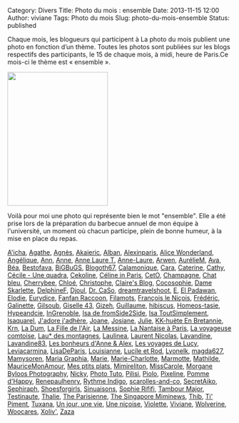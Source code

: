 Category: Divers
Title: Photo du mois : ensemble
Date: 2013-11-15 12:00
Author: viviane
Tags: Photo du mois
Slug: photo-du-mois-ensemble
Status: published

Chaque mois, les blogueurs qui participent à La photo du mois publient une photo en fonction d’un thème. Toutes les photos sont publiées sur les blogs respectifs des participants, le 15 de chaque mois, à midi, heure de Paris.Ce mois-ci le thème est « ensemble ».

<a href="http://www.viviane-voyages.com/wp-content/uploads/2013/11/2013-07-09-12.05.00.jpg"><img class="aligncenter size-medium wp-image-2828" title="Photo du mois, ensemble" src="http://www.viviane-voyages.com/wp-content/uploads/2013/11/2013-07-09-12.05.00-e1384403789576-225x300.jpg" alt="" width="225" height="300" /></a>

Voilà pour moi une photo qui représente bien le mot "ensemble". Elle a été prise lors de la préparation du barbecue annuel de mon équipe à l'université, un moment où chacun participe, plein de bonne humeur, à la mise en place du repas.

<a href="http://leblogdekat.com" target="_blank">A'icha</a>, <a href="http://legrandbazardagathe.blogspot.fr/" target="_blank">Agathe</a>, <a href="http://2mainsetkelkesriens.blogspot.ca" target="_blank">Agnès</a>, <a href="http://akai-inthesky.blogspot.com" target="_blank">Akaieric</a>, <a href="http://cocovin.net/" target="_blank">Alban</a>, <a href="http://blogs.paris.fr/unitedstatesofparis" target="_blank">Alexinparis</a>, <a href="http://wonderlandalice.wordpress.com/" target="_blank">Alice Wonderland</a>, <a href="http://chroniqueduncongeparental.wordpress.com/category/la-photo-du-mois/" target="_blank">Angélique</a>, <a href="http://anola-lemag.fr/" target="_blank">Ann</a>, <a href="http://anne-tranche-de-vie.over-blog.com/categorie-11390539.html" target="_blank">Anne</a>, <a href="http://www.annelauret.com/search/label/La%20photo%20du%20mois" target="_blank">Anne Laure T</a>, <a href="http://ma.grossesse.over-blog.fr/" target="_blank">Anne-Laure</a>, <a href="http://www.chiffonsandco.fr" target="_blank">Arwen</a>, <a href="http://www.aureliemenard.com/" target="_blank">AurélieM</a>, <a href="http://monbeaumanoir.wordpress.com/" target="_blank">Ava</a>, <a href="http://tigreblanc.over-blog.fr/" target="_blank">Béa</a>, <a href="http://sublime-essence.over-blog.com" target="_blank">Bestofava</a>, <a href="http://toxiq.canalblog.com" target="_blank">BiGBuGS</a>, <a href="http://blogoth67.wordpress.com" target="_blank">Blogoth67</a>, <a href="http://calamonique.com/" target="_blank">Calamonique</a>, <a href="http://c-est-reparti.blogspot.com/" target="_blank">Cara</a>, <a href="http://catdeschamps.blogspot.fr/" target="_blank">Caterine</a>, <a href="http://citrouilleetbouledeneige.com" target="_blank">Cathy</a>, <a href="http://www.quadraetcie.fr/1/index.php?q=galerie%2Fla-photo-du-mois" target="_blank">Cécile - Une quadra</a>, <a href="http://www.cekoline.tumblr.com" target="_blank">Cekoline</a>, <a href="http://frenchiesinparis.over-blog.com" target="_blank">Céline in Paris</a>, <a href="http://cetomontreal.blogspot.ca/" target="_blank">CetO</a>, <a href="http://champagnefraise.wordpress.com" target="_blank">Champagne</a>, <a href="http://reverieschatbleu.canalblog.com/" target="_blank">Chat bleu</a>, <a href="http://cherrybee-a-montreal.blogspot.com" target="_blank">Cherrybee</a>, <a href="http://mysweetescape.fr/" target="_blank">Chloé</a>, <a href="http://suissexpress.wordpress.com/" target="_blank">Christophe</a>, <a href="http://www.claires-blog.com" target="_blank">Claire's Blog</a>, <a href="http://cocosophie.over-blog.com/tag/photos%20du%20mois/" target="_blank">Cocosophie</a>, <a href="http://www.dameskarlette.com/" target="_blank">Dame Skarlette</a>, <a href="http://mapassionbento.blogspot.fr/" target="_blank">DelphineF</a>, <a href="http://life-is-a-bombon.blogspot.fr/search/label/photo%20du%20mois" target="_blank">Djoul</a>, <a href="http://cestpasmoijeljure.com/" target="_blank">Dr. CaSo</a>, <a href="http://dreamtravelshoot.blogspot.com/" target="_blank">dreamtravelshoot</a>, <a href="http://histoiresdeux.blogspot.com" target="_blank">E</a>, <a href="http://elpadawan.wordpress.com" target="_blank">El Padawan</a>, <a href="http://foodforthoughtandmore.wordpress.com/" target="_blank">Elodie</a>, <a href="http://occident-express.hautetfort.com" target="_blank">Eurydice</a>, <a href="http://fanfanraccoons.blogspot.com" target="_blank">Fanfan Raccoon</a>, <a href="http://filamots.wordpress.com" target="_blank">Filamots</a>, <a href="http://vudubalcon.blogspot.fr" target="_blank">François le Niçois</a>, <a href="http://zoursland.com" target="_blank">Frédéric</a>, <a href="http://galinette-dezailes.blogspot.fr/" target="_blank">Galinette</a>, <a href="http://www.legaletas.net/blog/index.php" target="_blank">Gilsoub</a>, <a href="http://lafeedulogis43.over-blog.fr" target="_blank">Giselle 43</a>, <a href="http://cyberdilou.canalblog.com" target="_blank">Gizeh</a>, <a href="http://vraiefiction.blogspot.com" target="_blank">Guillaume</a>, <a href="http://hibiscusblog.net/category/la-photo-du-mois-2" target="_blank">hibiscus</a>, <a href="http://homeos-tasie.blogspot.fr/" target="_blank">Homeos-tasie</a>, <a href="http://hypeandcie.com/" target="_blank">Hypeandcie</a>, <a href="http://ingrenoble.ca/fr/" target="_blank">InGrenoble</a>, <a href="http://www.fromside2side.com/search/label/Photo%20du%20mois" target="_blank">Isa de fromSide2Side</a>, <a href="http://www.laparentheseenchantee.fr/" target="_blank">Isa ToutSimplement</a>, <a href="http://isaquarel.canalblog.com/archives/la_photo_du_mois/index.html" target="_blank">Isaquarel</a>, <a href="http://jadorejadhere.canalblog.com/" target="_blank">J'adore j'adhère</a>, <a href="http://revesenmousse.over-blog.com" target="_blank">Joane</a>, <a href="http://lachataignesauvage.over-blog.com/categorie-12516589.html" target="_blank">Josiane</a>, <a href="http://colibribleu.blogspot.fr/" target="_blank">Julie</a>, <a href="http://lacachouette.over-blog.com/" target="_blank">KK-huète En Bretannie</a>, <a href="http://krn-defouloir.blogspot.com" target="_blank">Krn</a>, <a href="http://lestetesafranchouilles.blogspot.fr/" target="_blank">La Dum</a>, <a href="http://www.lafilledelair.com/blog/la-photo-du-mois/" target="_blank">La Fille de l'Air</a>, <a href="http://messineaventure.canalblog.com/archives/la_photo_du_mois/index.html" target="_blank">La Messine</a>, <a href="http://www.lanantaiseaparis.com/search/label/...%20La%20Photo%20du%20Mois" target="_blank">La Nantaise à Paris</a>, <a href="http://voyageusecomtoise.wordpress.com/tag/photo-du-mois/" target="_blank">La voyageuse comtoise</a>, <a href="http://laudesmontagnes.wordpress.com/" target="_blank">Lau* des montagnes</a>, <a href="http://laulineafaitdesphotos.com/" target="_blank">Laulinea</a>, <a href="http://www.malaxi.net" target="_blank">Laurent Nicolas</a>, <a href="http://lorgnettedunjour.canalblog.com/" target="_blank">Lavandine</a>, <a href="http://www.mon-ecrin-de-passions.com/" target="_blank">Lavandine83</a>, <a href="http://www.lesbonheurs.fr/" target="_blank">Les bonheurs d'Anne &amp; Alex</a>, <a href="http://lesvoyagesdelucy.over-blog.com/categorie-12302834.html" target="_blank">Les voyages de Lucy</a>, <a href="http://www.leviacarmina.fr" target="_blank">Leviacarmina</a>, <a href="http://www.lisadeparis.ch/articles/bonus/la-photo-du-mois/" target="_blank">LisaDeParis</a>, <a href="http://grandereveuse.fr/" target="_blank">Louisianne</a>, <a href="http://www.destination-montreal.net" target="_blank">Lucile et Rod</a>, <a href="http://lyonelkaufmann.ch/Blog/category/blogcafe/photo-du-mois/" target="_blank">Lyonelk</a>, <a href="http://anteketborka.blogspot.com" target="_blank">magda627</a>, <a href="http://chezmamysoren.over-blog.com" target="_blank">Mamysoren</a>, <a href="http://unephotodesquejepeux.wordpress.com/" target="_blank">Maria Graphia</a>, <a href="http://tribulationsdemarie.com" target="_blank">Marie</a>, <a href="http://www.dicietdailleursphotography.com/" target="_blank">Marie-Charlotte</a>, <a href="http://le-tour-du-monde-de-la-marmotte.over-blog.com/" target="_blank">Marmotte</a>, <a href="http://destination-canada.net/" target="_blank">Mathilde</a>, <a href="http://mauricemonamour.blogspot.fr/" target="_blank">MauriceMonAmour</a>, <a href="http://mesptitsplatsdanslesgrands.blogspot.fr/" target="_blank">Mes ptits plats</a>, <a href="http://mimireliton.blogspot.fr" target="_blank">Mimireliton</a>, <a href="http://bonsbaisersdaustralie.wordpress.com/category/la-photo-du-mois/" target="_blank">MissCarole</a>, <a href="http://morganebyloosphoto.wordpress.com" target="_blank">Morgane Byloos Photography</a>, <a href="http://clicpassion.canalblog.com" target="_blank">Nicky</a>, <a href="http://www.photo-tuto.fr" target="_blank">Photo Tuto</a>, <a href="http://pilisi.over-blog.com/tag/Photo%20du%20mois/" target="_blank">Pilisi</a>, <a href="http://piolo.org" target="_blank">Piolo</a>, <a href="http://www.pixeline.fr/tag/photo-du-mois/" target="_blank">Pixeline</a>, <a href="http://pommedereinette.net/" target="_blank">Pomme d'Happy</a>, <a href="http://renepaulhenry.blogspot.com" target="_blank">Renepaulhenry</a>, <a href="http://rythme-indigo.blogspot.com" target="_blank">Rythme Indigo</a>, <a href="http://Scarolles-and-co.blogspot.com" target="_blank">scarolles-and-co</a>, <a href="http://secretaiko.net/" target="_blank">SecretAiko</a>, <a href="http://www.sephiraph.be" target="_blank">Sephiraph</a>, <a href="http://shoesforgirl.blogspot.fr/" target="_blank">Shoesforgirls</a>, <a href="http://sinuaisons.wordpress.com/category/la-photo-du-mois/" target="_blank">Sinuaisons</a>, <a href="http://www.sophierififi.com/" target="_blank">Sophie Rififi</a>, <a href="http://tambour-major.blogspot.ca/search/label/La%20photo%20du%20mois" target="_blank">Tambour Major</a>, <a href="http://testinauteathome.over-blog.com/" target="_blank">Testinaute</a>, <a href="http://macatou.wordpress.com/" target="_blank">Thalie</a>, <a href="http://theparisienne.fr" target="_blank">The Parisienne</a>, <a href="http://the-singapore-miminews.blogspot.sg/search/label/La%20photo%20du%20mois" target="_blank">The Singapore Miminews</a>, <a href="http://carroir.over-blog.com" target="_blank">Thib</a>, <a href="http://carnetdetipiment.wordpress.com" target="_blank">Ti' Piment</a>, <a href="http://tuxana.blogspot.ca/" target="_blank">Tuxana</a>, <a href="http://www.unjourunevie.fr/" target="_blank">Un jour, une vie</a>, <a href="http://www.journaldunenicoise.com" target="_blank">Une niçoise</a>, <a href="http://www.leshumeursdeviolette.over-blog.com" target="_blank">Violette</a>, <a href="http://www.viviane-voyages.com" target="_blank">Viviane</a>, <a href="http://sebdanzephotographe.wordpress.com/category/photo-du-mois/" target="_blank">Wolverine</a>, <a href="http://woocares.wordpress.com/" target="_blank">Woocares</a>, <a href="http://xoliv.blogspot.fr" target="_blank">Xoliv'</a>, <a href="http://zazaetsesfantaisies.blogspot.fr/" target="_blank">Zaza</a>